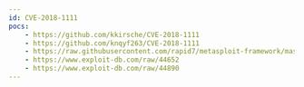 ```yaml
---
id: CVE-2018-1111
pocs:
    - https://github.com/kkirsche/CVE-2018-1111
    - https://github.com/knqyf263/CVE-2018-1111
    - https://raw.githubusercontent.com/rapid7/metasploit-framework/master/modules/exploits/unix/dhcp/rhel_dhcp_client_command_injection.rb
    - https://www.exploit-db.com/raw/44652
    - https://www.exploit-db.com/raw/44890
---
```

